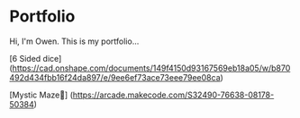 # Portfolio

Hi, I'm Owen. This is my portfolio... 

[6 Sided dice]
(https://cad.onshape.com/documents/149f4150d93167569eb18a05/w/b870492d434fbb16f24da897/e/9ee6ef73ace73eee79ee08ca)

[Mystic Maze🧙] 
(https://arcade.makecode.com/S32490-76638-08178-50384)
